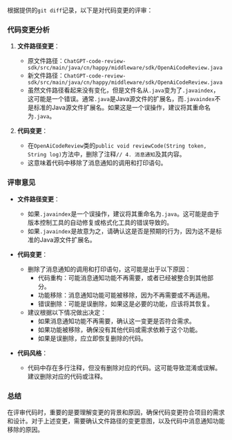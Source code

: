 根据提供的`git diff`记录，以下是对代码变更的评审：

### 代码变更分析

1. **文件路径变更**：
   - 原文件路径：`ChatGPT-code-review-sdk/src/main/java/cn/happy/middleware/sdk/OpenAiCodeReview.java`
   - 新文件路径：`ChatGPT-code-review-sdk/src/main/java/cn/happy/middleware/sdk/OpenAiCodeReview.java`
   - 虽然文件路径看起来没有变化，但是文件名从`.java`变为了`.javaindex`，这可能是一个错误。通常`.java`是Java源文件的扩展名，而`.javaindex`不是标准的Java源文件扩展名。如果这是一个误操作，建议将其重命名为`.java`。

2. **代码变更**：
   - 在`OpenAiCodeReview`类的`public void reviewCode(String token, String log)`方法中，删除了注释`// 4. 消息通知`及其内容。
   - 这意味着代码中移除了消息通知的调用和打印语句。

### 评审意见

- **文件路径变更**：
  - 如果`.javaindex`是一个误操作，建议将其重命名为`.java`。这可能是由于版本控制工具的自动修复或格式化工具的错误导致的。
  - 如果`.javaindex`是故意为之，请确认这是否是预期的行为，因为这不是标准的Java源文件扩展名。

- **代码变更**：
  - 删除了消息通知的调用和打印语句，这可能是出于以下原因：
    - 代码重构：可能消息通知功能不再需要，或者已经被整合到其他部分。
    - 功能移除：消息通知功能可能被移除，因为不再需要或不再适用。
    - 错误删除：可能是误删除，如果这是必要的功能，应该将其恢复。
  - 建议根据以下情况做出决定：
    - 如果消息通知功能不再需要，确认这一变更是否符合需求。
    - 如果功能被移除，确保没有其他代码或需求依赖于这个功能。
    - 如果是误删除，应立即恢复删除的代码。

- **代码风格**：
  - 代码中存在多行注释，但没有删除对应的代码。这可能导致混淆或误解。建议删除对应的代码或注释。

### 总结

在评审代码时，重要的是要理解变更的背景和原因，确保代码变更符合项目的需求和设计。对于上述变更，需要确认文件路径的变更意图，以及代码中消息通知功能移除的原因。
